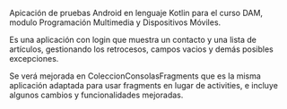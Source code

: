 Apicación de pruebas Android en lenguaje Kotlin para el curso DAM, modulo Programación Multimedia y Dispositivos Móviles. 

Es una aplicación con login que muestra un contacto y una lista de artículos, gestionando los retrocesos, campos vacios y demás posibles excepciones.

Se verá mejorada en ColeccionConsolasFragments que es la misma aplicación adaptada para usar fragments en lugar de activities, e incluye algunos cambios y funcionalidades mejoradas.
